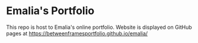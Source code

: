 # Emalia's Portfolio

This repo is host to Emalia's online portfolio. Website is displayed on GitHub pages at https://betweenframesportfolio.github.io/emalia/